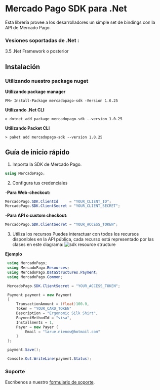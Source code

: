 
# Mercado Pago SDK para .Net

Esta librería provee a los desarrolladores un simple set de bindings con la API de Mercado Pago.

### Vesiones soportadas de .Net :
3.5 .Net Framework o posterior

## Instalación

### Utilizando nuestro package nuget

**Utilizando package manager**

`PM> Install-Package mercadopago-sdk -Version 1.0.25`

**Utilizando .Net CLI**

`> dotnet add package mercadopago-sdk --version 1.0.25`

**Utilizando Packet CLI**

`> paket add mercadopago-sdk --version 1.0.25`

## Guía de inicio rápido

1. Importa la SDK de Mercado Pago.
```csharp
using MercadoPago;
```
2. Configura tus credenciales

-**Para Web-checkout:**

```csharp
MercadoPago.SDK.ClientId     = "YOUR_CLIENT_ID";
MercadoPago.SDK.ClientSecret = "YOUR_CLIENT_SECRET";
```
-**Para API o custom checkout:**

```csharp
MercadoPago.SDK.ClientSecret = "YOUR_ACCESS_TOKEN";
```
3. Utiliza los recursos
Puedes interactuar con todos los recursos disponibles en la API pública, cada recurso está representado por las clases en este diagrama:
![sdk resource structure](https://user-images.githubusercontent.com/864790/34393059-9acad058-eb2e-11e7-9987-494eaf19d109.png)

**Ejemplo**
```csharp
 using MercadoPago;
 using MercadoPago.Resources;
 using MercadoPago.DataStructures.Payment;
 using MercadoPago.Common;

 MercadoPago.SDK.ClientSecret = "YOUR_ACCESS_TOKEN";

 Payment payment = new Payment
 {
     TransactionAmount = (float)100.0,
     Token = "YOUR_CARD_TOKEN"
     Description = "Ergonomic Silk Shirt",
     PaymentMethodId = "visa",
     Installments = 1,
     Payer = new Payer {
         Email = "larue.nienow@hotmail.com"
     }
 };

 payment.Save();

 Console.Out.WriteLine(payment.Status);
```

### Soporte

Escríbenos a nuestro [formulario de soporte](/support).
